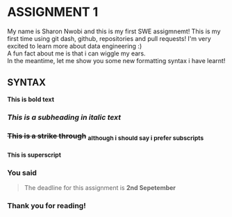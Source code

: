# ASSIGNMENT 1 
My name is Sharon Nwobi and this is my first SWE assigmnemt! This is my first time using git dash, github, repositories and pull requests!  I'm very excited to learn more about data engineering :)  
A fun fact about me is that i can wiggle my ears.  
In the meantime, let me show you some new formatting syntax i have learnt!
## SYNTAX 
 **This is bold text**
###  _This is a subheading in italic text_
### ~~This is a strike through~~ <sub>although i should say i prefer subscripts</sub>
### <sup>This is superscript</sup>
### You said 
> The deadline for this assignment is **2nd Sepetember**
### Thank you for reading!

